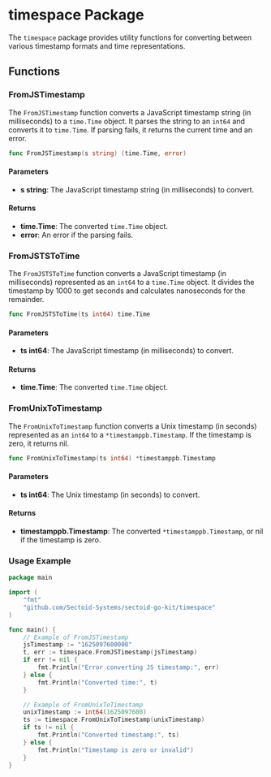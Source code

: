 
# timespace Package

The `timespace` package provides utility functions for converting between various timestamp formats and time representations.

## Functions

### FromJSTimestamp

The `FromJSTimestamp` function converts a JavaScript timestamp string (in milliseconds) to a `time.Time` object. It parses the string to an `int64` and converts it to `time.Time`. If parsing fails, it returns the current time and an error.

```go
func FromJSTimestamp(s string) (time.Time, error)
```

#### Parameters

- **s string**: The JavaScript timestamp string (in milliseconds) to convert.

#### Returns

- **time.Time**: The converted `time.Time` object.
- **error**: An error if the parsing fails.

### FromJSTSToTime

The `FromJSTSToTime` function converts a JavaScript timestamp (in milliseconds) represented as an `int64` to a `time.Time` object. It divides the timestamp by 1000 to get seconds and calculates nanoseconds for the remainder.

```go
func FromJSTSToTime(ts int64) time.Time
```

#### Parameters

- **ts int64**: The JavaScript timestamp (in milliseconds) to convert.

#### Returns

- **time.Time**: The converted `time.Time` object.

### FromUnixToTimestamp

The `FromUnixToTimestamp` function converts a Unix timestamp (in seconds) represented as an `int64` to a `*timestamppb.Timestamp`. If the timestamp is zero, it returns nil.

```go
func FromUnixToTimestamp(ts int64) *timestamppb.Timestamp
```

#### Parameters

- **ts int64**: The Unix timestamp (in seconds) to convert.

#### Returns

- **timestamppb.Timestamp**: The converted `*timestamppb.Timestamp`, or nil if the timestamp is zero.

### Usage Example

```go
package main

import (
    "fmt"
    "github.com/Sectoid-Systems/sectoid-go-kit/timespace"
)

func main() {
    // Example of FromJSTimestamp
    jsTimestamp := "1625097600000"
    t, err := timespace.FromJSTimestamp(jsTimestamp)
    if err != nil {
        fmt.Println("Error converting JS timestamp:", err)
    } else {
        fmt.Println("Converted time:", t)
    }

    // Example of FromUnixToTimestamp
    unixTimestamp := int64(1625097600)
    ts := timespace.FromUnixToTimestamp(unixTimestamp)
    if ts != nil {
        fmt.Println("Converted timestamp:", ts)
    } else {
        fmt.Println("Timestamp is zero or invalid")
    }
}
```
